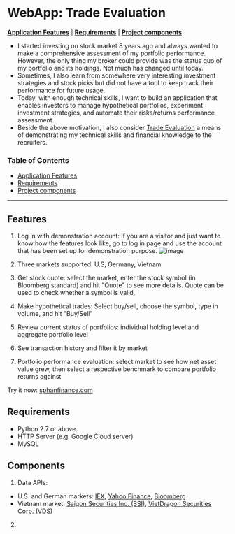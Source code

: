 # WebApp: Trade Evaluation
[**Application Features**](#features)
| [**Requirements**](#requirements)
| [**Project components**](#components)

- I started investing on stock market 8 years ago and always wanted to make a comprehensive assessment of my portfolio performance. However, the only thing my broker could provide was the status quo of my portfolio and its holdings. Not much has changed until today.
- Sometimes, I also learn from somewhere very interesting investment strategies and stock picks but did not have a tool to keep track their performance for future usage.
- Today, with enough technical skills, I want to build an application that enables investors to manage hypothetical portfolios, experiment investment strategies, and automate their risks/returns performance assessment.
- Beside the above motivation, I also consider [Trade Evaluation](https://sphanfinance.com/1) a means of demonstrating my technical skills and financial knowledge to the recruiters.


### Table of Contents
* [Application Features](#features)
* [Requirements](#requirements)
* [Project components](#components)

---
## Features

1. Log in with demonstration account: If you are a visitor and just want to know how the features look like, go to log in page and use the account that has been set up for demonstration purpose. 
![image](https://scontent-frx5-2.xx.fbcdn.net/v/t39.30808-6/275610810_5041581762552081_1079274052069687686_n.jpg?_nc_cat=1&ccb=1-5&_nc_sid=2c4854&_nc_ohc=Tz-zqT_EGRQAX_b8558&_nc_ht=scontent-frx5-2.xx&oh=00_AT8BJ1TunBWLjXinEkpsAsvyurx-7fg6xE8tvbIK_o6PCw&oe=6233D7F7)

2. Three markets supported: U.S, Germany, Vietnam
3. Get stock quote: select the market, enter the stock symbol (in Bloomberg standard) and hit "Quote" to see more details. Quote can be used to check whether a symbol is valid.
4. Make hypothetical trades: Select buy/sell, choose the symbol, type in volume, and hit "Buy/Sell"
5. Review current status of portfolios: individual holding level and aggregate portfolio level
6. See transaction history and filter it by market
7. Portfolio performance evaluation: select market to see how net asset value grew, then select a respective benchmark to compare portfolio returns against

Try it now: [sphanfinance.com](https://sphanfinance.com/)

## Requirements
- Python 2.7 or above.
- HTTP Server (e.g. Google Cloud server)
- MySQL

## Components
1. Data APIs: 
- U.S. and German markets: [IEX](https://iextrading.com/developer), [Yahoo Finance](https://www.yahoofinanceapi.com/), [Bloomberg](https://www.bloomberg.com/)
- Vietnam market: [Saigon Securities Inc. (SSI)](https://www.ssi.com.vn/en), [VietDragon Securities Corp. (VDS)](https://www.vdsc.com.vn/en/home.rv) 
2. 
